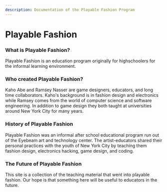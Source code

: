 ```yaml
---
description: Documentation of the Playable Fashion Program
---
```


# Playable Fashion

### What is Playable Fashion?

Playable Fashion is an education program originally for highschoolers for the informal learning environment.

### Who created Playable Fashion?

Kaho Abe and Ramsey Nasser are game designers, educators, and long time collaborators. Kaho's background is in fashion design and electronics while Ramsey comes from the world of computer science and software engineering. In addition to game design they both taught at universities around New York City for many years.

### History of Playable Fashion

Playable Fashion was an informal after school educational program run out of the Eyebeam art and technology center. The artist-educators shared their personal practices with the youth of New York City by teaching them fashion design, electronics hacking, game design, and coding.

### The Future of Playable Fashion

This site is a collection of the teaching material that went into playable fashion. Our hope is that something here will be useful to educators in the future.


